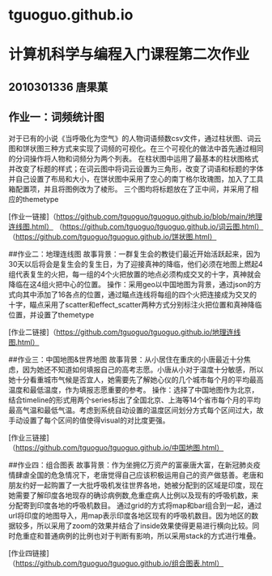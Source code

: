 # tguoguo.github.io
# 计算机科学与编程入门课程第二次作业
##  2010301336 唐果菓

## 作业一：词频统计图
对于已有的小说《当呼吸化为空气》的人物词语频数csv文件，通过柱状图、词云图和饼状图三种方式来实现了词频的可视化。在三个可视化的做法中首先通过相同的分词操作将人物和词频分为两个列表。
在柱状图中运用了最基本的柱状图格式并改变了标题的样式；在词云图中将词云设置为三角形，改变了词语和标题的字体并自己设置了布局和大小，在饼状图中采用了空心的南丁格尔玫瑰图，加入了工具箱配置项，并且将图例改为了棱形。
三个图均将标题放在了正中间，并采用了相应的themetype

[作业一链接]（https://github.com/tguoguo/tguoguo.github.io/blob/main/地理连线图.html）
          （https://github.com/tguoguo/tguoguo.github.io/词云图.html）
          （https://github.com/tguoguo/tguoguo.github.io/饼状图.html）

##作业二：地理连线图
故事背景：一群复生会的教徒们最近开始活跃起来，因为30天以后将会是复生会的复生日，为了迎接真神的降临，他们必须在地图上燃起4组代表复生的火把，每一组的4个火把放置的地点必须构成交叉的十字，真神就会降临在这4组火把中心的位置。
操作：采用geo以中国地图为背景，通过json的方式向其中添加了16各点的位置，通过瞄点连线将每组的四个火把连接成为交叉的十字，瞄点采用了scatter和effect_scatter两种方式分别标注火把位置和真神降临位置，并设置了themetype

[作业二链接]（https://github.com/tguoguo/tguoguo.github.io/地理连线图.html）

##作业三：中国地图&世界地图
故事背景：从小居住在重庆的小唐最近十分焦虑，因为她还不知道如何填报自己的高考志愿。小唐从小对于温度十分敏感，所以她十分看重城市气候是否宜人，她需要先了解她心仪的几个城市每个月的平均最高温度和最低温度，作为填报志愿重要的参考。
操作：选择了中国地图作为北京，结合timeline的形式用两个series标出了全国北京、上海等14个省市每个月的平均最高气温和最低气温。考虑到系统自动设置的温度区间划分方式每个区间过大，故手动设置了每个区间的值使得visual的对比度更强。

[作业三链接]（https://github.com/tguoguo/tguoguo.github.io/中国地图.html）

##作业四：组合图表
故事背景：作为坐拥亿万资产的富豪唐大富，在新冠肺炎疫情肆虐全国的危急情况下，老唐觉得自己应该积极运用自己的资产做慈善。老唐和朋友约好一起购置了一大批呼吸机发往世界各地，她被分配到的区域是印度，现在她需要了解印度各地现存的确诊病例数,危重症病人比例以及现有的呼吸机数，来分配寄到印度各地的呼吸机数目。
通过grid的方式将map和bar组合到一起，通过url将印度的地图导入，用map表示印度各地区现有的呼吸机数目。因为地区的数据较多，所以采用了zoom的效果并结合了inside效果使得更易进行横向比较。同时危重症和普通病例的比例也对于判断有影响，所以采用stack的方式进行堆叠。

[作业四链接]（https://github.com/tguoguo/tguoguo.github.io/组合图表.html）
